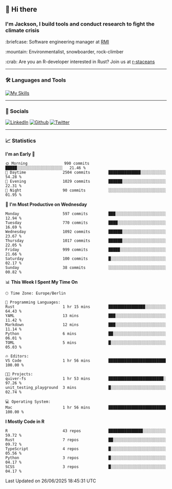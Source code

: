 ## :wave: Hi there
### I'm Jackson, I build tools and conduct research to fight the climate crisis
<p> :briefcase: Software engineering manager at <a href="https://rmi.org/" alt="RMI">RMI</a></p>
<p> :mountain: Environmentalist, snowboarder, rock-climber</p>
<p> :crab: Are you an R-developer interested in Rust? Join us at <a href="https://github.com/r-staceans" alt="r-staceans">r-staceans</a></p>

---

### :hammer_and_wrench: Languages and Tools

[![My Skills](https://skillicons.dev/icons?i=r,python,rust,docker,svelte,js,neovim,azure,postgresql,kubernetes,html,css&perline=6&theme=dark)](https://skillicons.dev)

---

### :iphone: Socials

[![LinkedIn](https://skillicons.dev/icons?i=linkedin&theme=dark)](https://www.linkedin.com/in/jackson-hoffart/) 
[![Github](https://skillicons.dev/icons?i=github&theme=dark)](https://github.com/jdhoffa) 
[![Twitter](https://skillicons.dev/icons?i=twitter&theme=dark)](https://twitter.com/jdhoffart) 

---

### :chart_with_upwards_trend: Statistics

 
<!--START_SECTION:waka-->
**I'm an Early 🐤** 

```text
🌞 Morning                990 commits         █████░░░░░░░░░░░░░░░░░░░░   21.46 % 
🌆 Daytime                2504 commits        ██████████████░░░░░░░░░░░   54.28 % 
🌃 Evening                1029 commits        ██████░░░░░░░░░░░░░░░░░░░   22.31 % 
🌙 Night                  90 commits          ░░░░░░░░░░░░░░░░░░░░░░░░░   01.95 % 
```
📅 **I'm Most Productive on Wednesday** 

```text
Monday                   597 commits         ███░░░░░░░░░░░░░░░░░░░░░░   12.94 % 
Tuesday                  770 commits         ████░░░░░░░░░░░░░░░░░░░░░   16.69 % 
Wednesday                1092 commits        ██████░░░░░░░░░░░░░░░░░░░   23.67 % 
Thursday                 1017 commits        ██████░░░░░░░░░░░░░░░░░░░   22.05 % 
Friday                   999 commits         █████░░░░░░░░░░░░░░░░░░░░   21.66 % 
Saturday                 100 commits         █░░░░░░░░░░░░░░░░░░░░░░░░   02.17 % 
Sunday                   38 commits          ░░░░░░░░░░░░░░░░░░░░░░░░░   00.82 % 
```


📊 **This Week I Spent My Time On** 

```text
🕑︎ Time Zone: Europe/Berlin

💬 Programming Languages: 
Rust                     1 hr 15 mins        ████████████████░░░░░░░░░   64.43 % 
YAML                     13 mins             ███░░░░░░░░░░░░░░░░░░░░░░   11.42 % 
Markdown                 12 mins             ███░░░░░░░░░░░░░░░░░░░░░░   11.14 % 
Python                   6 mins              ██░░░░░░░░░░░░░░░░░░░░░░░   06.01 % 
TOML                     5 mins              █░░░░░░░░░░░░░░░░░░░░░░░░   05.03 % 

🔥 Editors: 
VS Code                  1 hr 56 mins        █████████████████████████   100.00 % 

🐱‍💻 Projects: 
quiver-fs                1 hr 53 mins        ████████████████████████░   97.26 % 
unit_testing_playground  3 mins              █░░░░░░░░░░░░░░░░░░░░░░░░   02.74 % 

💻 Operating System: 
Mac                      1 hr 56 mins        █████████████████████████   100.00 % 
```

**I Mostly Code in R** 

```text
R                        43 repos            ███████████████░░░░░░░░░░   59.72 % 
Rust                     7 repos             ██░░░░░░░░░░░░░░░░░░░░░░░   09.72 % 
TypeScript               4 repos             █░░░░░░░░░░░░░░░░░░░░░░░░   05.56 % 
Python                   3 repos             █░░░░░░░░░░░░░░░░░░░░░░░░   04.17 % 
SCSS                     3 repos             █░░░░░░░░░░░░░░░░░░░░░░░░   04.17 % 
```




 Last Updated on 26/06/2025 18:45:31 UTC
<!--END_SECTION:waka-->
